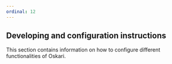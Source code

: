 ```yaml
---
ordinal: 12
---
```


## Developing and configuration instructions

This section contains information on how to configure different functionalities of Oskari.
